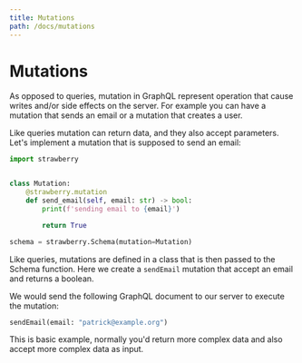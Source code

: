 ```yaml
---
title: Mutations
path: /docs/mutations
---
```


# Mutations

As opposed to queries, mutation in GraphQL represent operation that cause writes
and/or side effects on the server. For example you can have a mutation that
sends an email or a mutation that creates a user.

Like queries mutation can return data, and they also accept parameters. Let's
implement a mutation that is supposed to send an email:

```python
import strawberry


class Mutation:
    @strawberry.mutation
    def send_email(self, email: str) -> bool:
        print(f'sending email to {email}')

        return True

schema = strawberry.Schema(mutation=Mutation)
```

Like queries, mutations are defined in a class that is then passed to the Schema
function. Here we create a `sendEmail` mutation that accept an email and returns
a boolean.

We would send the following GraphQL document to our server to execute the
mutation:

```graphql
sendEmail(email: "patrick@example.org")
```

This is basic example, normally you'd return more complex data and also accept
more complex data as input.
